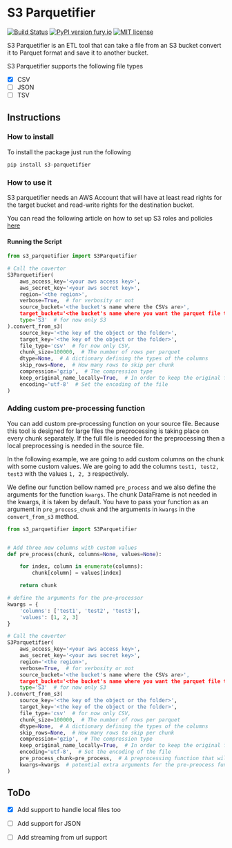 # S3 Parquetifier
[![Build Status](https://semaphoreci.com/api/v1/projects/e5f4d811-2000-4e01-a0e5-eb695ebc92d6/2651638/shields_badge.svg)](https://semaphoreci.com/thelastdev/s3-parquetifier)
[![PyPI version fury.io](https://badge.fury.io/py/s3-parquetifier.svg)](https://pypi.org/project/s3-parquetifier/)
[![MIT license](https://img.shields.io/badge/License-MIT-blue.svg)](https://lbesson.mit-license.org/)

S3 Parquetifier is an ETL tool that can take a file from an S3 bucket convert it to Parquet format and
save it to another bucket.

S3 Parquetifier supports the following file types
- [x] CSV
- [ ] JSON
- [ ] TSV

## Instructions

### How to install

To install the package just run the following

```python
pip install s3-parquetifier
```

### How to use it

S3 parquetifier needs an AWS Account that will have at least read rights for the target bucket
and read-write rights for the destination bucket. 

You can read the following article on how to set up S3 roles and policies [here](https://docs.aws.amazon.com/IAM/latest/UserGuide/reference_policies_examples_s3_rw-bucket.html)

#### Running the Script

```python
from s3_parquetifier import S3Parquetifier

# Call the covertor
S3Parquetifier(
    aws_access_key='<your aws access key>',
    aws_secret_key='<your aws secret key>',
    region='<the region>',
    verbose=True,  # for verbosity or not
    source_bucket='<the bucket's name where the CSVs are>',
    target_bucket='<the bucket's name where you want the parquet file to be saved>',
    type='S3'  # for now only S3
).convert_from_s3(
    source_key='<the key of the object or the folder>',
    target_key='<the key of the object or the folder>',
    file_type='csv'  # for now only CSV,
    chunk_size=100000,  # The number of rows per parquet
    dtype=None,  # A dictionary defining the types of the columns
    skip_rows=None,  # How many rows to skip per chunk
    compression='gzip',  # The compression type
    keep_original_name_locally=True,  # In order to keep the original filename or create a random when downloading the file
    encoding='utf-8'  # Set the encoding of the file
)
```

### Adding custom pre-processing function

You can add custom pre-processing function on your source file. Because this tool is designed for large files the preprocessing
is taking place on every chunk separately. If the full file is needed for the preprocessing then a local preprocessing is needed in the source file.

In the following example, we are going to add custom columns on the chunk with some custom values.
We are going to add the columns `test1, test2, test3` with the values `1, 2, 3` respectively.

We define our function bellow named `pre_process` and we also define the arguments for the function `kwargs`.
The chunk DataFrame is not needed in the kwargs, it is taken by default. You have to pass your function as an argument in
`pre_process_chunk` and the arguments in `kwargs` in the `convert_from_s3` method.

```python
from s3_parquetifier import S3Parquetifier


# Add three new columns with custom values
def pre_process(chunk, columns=None, values=None):

    for index, column in enumerate(columns):
        chunk[column] = values[index]

    return chunk

# define the arguments for the pre-processor
kwargs = {
    'columns': ['test1', 'test2', 'test3'],
    'values': [1, 2, 3]
}

# Call the covertor
S3Parquetifier(
    aws_access_key='<your aws access key>',
    aws_secret_key='<your aws secret key>',
    region='<the region>',
    verbose=True,  # for verbosity or not
    source_bucket='<the bucket's name where the CSVs are>',
    target_bucket='<the bucket's name where you want the parquet file to be saved>',
    type='S3'  # for now only S3
).convert_from_s3(
    source_key='<the key of the object or the folder>',
    target_key='<the key of the object or the folder>',
    file_type='csv'  # for now only CSV,
    chunk_size=100000,  # The number of rows per parquet
    dtype=None,  # A dictionary defining the types of the columns
    skip_rows=None,  # How many rows to skip per chunk
    compression='gzip',  # The compression type
    keep_original_name_locally=True,  # In order to keep the original filename or create a random when downloading the file
    encoding='utf-8',  # Set the encoding of the file
    pre_process_chunk=pre_process,  # A preprocessing function that will pre-process the each chunk
    kwargs=kwargs  # potential extra arguments for the pre-preocess function
)
```

## ToDo

- [x] Add support to handle local files too
- [ ] Add support for JSON
- [ ] Add streaming from url support

